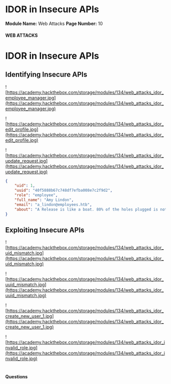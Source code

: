 <!--
 // Platform: Academy
// URL: https://academy.hackthebox.com/module/134/section/1201
// Platform Version: V1
// Module ID: 134
// Module Name: Web Attacks
// Module Difficulty: Medium
// Section ID: 1201
// Section Title: IDOR in Insecure APIs
// Page Title: Web Attacks
// Page Number: 10
-->

# IDOR in Insecure APIs

**Module Name:** Web Attacks **Page Number:** 10

#### WEB ATTACKS

# IDOR in Insecure APIs

## Identifying Insecure APIs

![https://academy.hackthebox.com/storage/modules/134/web_attacks_idor_employee_manager.jpg](https://academy.hackthebox.com/storage/modules/134/web_attacks_idor_employee_manager.jpg)

![https://academy.hackthebox.com/storage/modules/134/web_attacks_idor_edit_profile.jpg](https://academy.hackthebox.com/storage/modules/134/web_attacks_idor_edit_profile.jpg)

![https://academy.hackthebox.com/storage/modules/134/web_attacks_idor_update_request.jpg](https://academy.hackthebox.com/storage/modules/134/web_attacks_idor_update_request.jpg)

``` json
{
    "uid": 1,
    "uuid": "40f5888b67c748df7efba008e7c2f9d2",
    "role": "employee",
    "full_name": "Amy Lindon",
    "email": "a_lindon@employees.htb",
    "about": "A Release is like a boat. 80% of the holes plugged is not good enough."
}
```

## Exploiting Insecure APIs

![https://academy.hackthebox.com/storage/modules/134/web_attacks_idor_uid_mismatch.jpg](https://academy.hackthebox.com/storage/modules/134/web_attacks_idor_uid_mismatch.jpg)

![https://academy.hackthebox.com/storage/modules/134/web_attacks_idor_uuid_mismatch.jpg](https://academy.hackthebox.com/storage/modules/134/web_attacks_idor_uuid_mismatch.jpg)

![https://academy.hackthebox.com/storage/modules/134/web_attacks_idor_create_new_user_1.jpg](https://academy.hackthebox.com/storage/modules/134/web_attacks_idor_create_new_user_1.jpg)

![https://academy.hackthebox.com/storage/modules/134/web_attacks_idor_invalid_role.jpg](https://academy.hackthebox.com/storage/modules/134/web_attacks_idor_invalid_role.jpg)

# 

# 

#### Questions

####